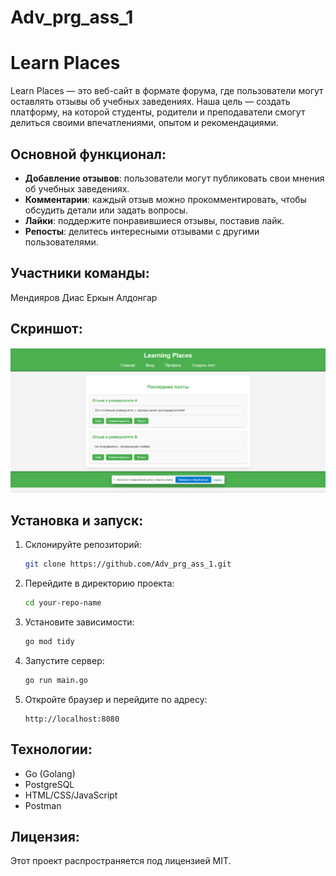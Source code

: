 # Adv_prg_ass_1
# Learn Places

Learn Places — это веб-сайт в формате форума, где пользователи могут оставлять отзывы об учебных заведениях. Наша цель — создать платформу, на которой студенты, родители и преподаватели смогут делиться своими впечатлениями, опытом и рекомендациями.

## Основной функционал:
- **Добавление отзывов**: пользователи могут публиковать свои мнения об учебных заведениях.
- **Комментарии**: каждый отзыв можно прокомментировать, чтобы обсудить детали или задать вопросы.
- **Лайки**: поддержите понравившиеся отзывы, поставив лайк.
- **Репосты**: делитесь интересными отзывами с другими пользователями.

## Участники команды:
Мендияров Диас
Еркын Алдонгар 

## Скриншот:
![Главная страница]({C8EA4610-192C-4CAD-BD1A-86FC10105F8D}.png)

## Установка и запуск:
1. Склонируйте репозиторий:
   ```bash
   git clone https://github.com/Adv_prg_ass_1.git
   ```
2. Перейдите в директорию проекта:
   ```bash
   cd your-repo-name
   ```
3. Установите зависимости:
   ```bash
   go mod tidy
   ```
4. Запустите сервер:
   ```bash
   go run main.go
   ```
5. Откройте браузер и перейдите по адресу:
   ```
   http://localhost:8080
   ```

## Технологии:
- Go (Golang)
- PostgreSQL
- HTML/CSS/JavaScript
- Postman

## Лицензия:
Этот проект распространяется под лицензией MIT.

